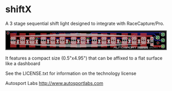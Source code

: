 shiftX
======

A 3 stage sequential shift light designed to integrate with RaceCapture/Pro.

![ScreenShot](https://github.com/autosportlabs/shiftX/blob/master/shiftX_board.png?raw=true)

It features a compact size (0.5"x4.95") that can be affixed to a flat surface like a dashboard

See the LICENSE.txt for information on the technology license

Autosport Labs
http://www.autosportlabs.com

